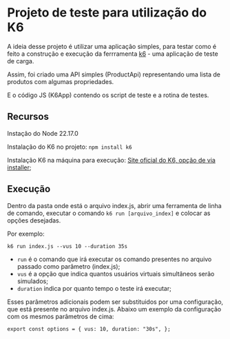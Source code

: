 # Projeto de teste para utilização do K6

A ideia desse projeto é utilizar uma aplicação simples, para testar como é feito a construção e execução da ferrramenta [k6](https://grafana.com/docs/k6/latest/) - uma aplicação de teste de carga.

Assim, foi criado uma API simples (ProductApi) representando uma lista de produtos com algumas propriedades.

E o código JS (K6App) contendo os script de teste e a rotina de testes.

## Recursos

Instação do Node 22.17.0

Instalação do K6 no projeto: `npm install k6`

Instalação K6 na máquina para execução: [Site oficial do K6, opção de via installer](https://grafana.com/docs/k6/latest/set-up/install-k6/);

## Execução

Dentro da pasta onde está o arquivo index.js, abrir uma ferramenta de linha de comando, executar o comando `k6 run [arquivo_index]` e colocar as opções desejadas.

Por exemplo:

`k6 run index.js --vus 10 --duration 35s`

- `run` é o comando que irá executar os comando presentes no arquivo passado como parâmetro (index.js);
- `vus` é a opção que indica quantos usuários virtuais simultâneos serão simulados;
- `duration` indica por quanto tempo o teste irá executar;

Esses parâmetros adicionais podem ser substituidos por uma configuração, que está presente no arquivo index.js. Abaixo um exemplo da configuração com os mesmos parâmetros de cima:

`export const options = {
  vus: 10,
  duration: "30s",
};`
